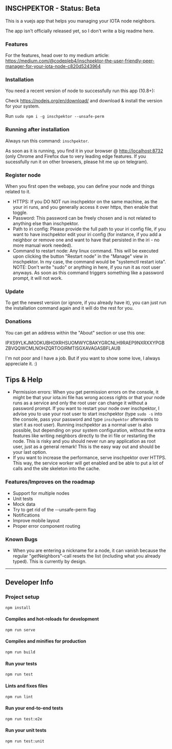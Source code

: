 ## INSCHPEKTOR - Status: Beta

This is a vuejs app that helps you managing your IOTA node neighbors.

The app isn't officially released yet, so I don't write a big readme here.

### Features

For the features, head over to my medium article: https://medium.com/@codepleb4/inschpektor-the-user-friendly-peer-manager-for-your-iota-node-c820d5243964

### Installation

You need a recent version of node to successfully run this app (10.8+):

Check https://nodejs.org/en/download/ and download & install the version for your system.

Run `sudo npm i -g inschpektor --unsafe-perm`

### Running after installation

Always run this command: `inschpektor`.

As soon as it is running, you find it in your browser @ <http://localhost:8732> (only Chrome and Firefox due to very leading edge features. If you sucessfully run it on other browsers, please hit me up on telegram).

### Register node

When you first open the webapp, you can define your node and things related to it.

- HTTPS: If you DO NOT run inschpektor on the same machine, as the your iri runs, and you generally access it over https, then enable that toggle.
- Password: This password can be freely chosen and is not related to anything else than inschpektor.
- Path to iri config: Please provide the full path to your iri config file, if you want to have inschpektor edit your iri config (for instance, if you add a neighbor or remove one and want to have that persisted in the iri - no more manual work needed).
- Command to restart node: Any linux command. This will be executed upon clicking the button "Restart node" in the "Manage" view in inschpektor. In my case, the command would be "systemctl restart iota". NOTE: Don't write "sudo" or anything in here, if you run it as root user anyways. As soon as this command triggers something like a password prompt, it will not work.

### Update

To get the newest version (or ignore, if you already have it), you can just run the installation command again and it will do the rest for you.

### Donations

You can get an address within the "About" section or use this one:

IPXS9YLKJMODKUBHOXRHSUOMWYCBAKYGRCNLH9RAEP9NXRXXYPGBZBVQQWCMLNOHZQRTOGIRMTISGXAVAGASBFLAUB

I'm not poor and I have a job. But if you want to show some love, I always appreciate it. :)

## Tips & Help

- Permission errors: When you get permission errors on the console, it might be that your iota.ini file has wrong access rights or that your node runs as a service and only the root user can change it without a password prompt. If you want to restart your node over inschpektor, I advise you to use your root user to start inschpektor (type `sudo -s` into the console, pass your password and type `inschpektor` afterwards to start it as root user). Running inschpektor as a normal user is also possible, but depending on your system configuration, without the extra features like writing neighbors directly to the iri file or restarting the node. This is risky and you should never run any application as root user, just as a general remark! This is the easy way out and should be your last option.
- If you want to increase the performance, serve inschpektor over HTTPS. This way, the service worker will get enabled and be able to put a lot of calls and the site skeleton into the cache.

### Features/Improves on the roadmap

- Support for multiple nodes
- Unit tests
- Mock data
- Try to get rid of the --unsafe-perm flag
- Notifications
- Improve mobile layout
- Proper error component routing

### Known Bugs

- When you are entering a nickname for a node, it can vanish because the regular "getNeighbors"-call resets the list (including what you already typed). This is currently by design.

-------

## Developer Info

### Project setup
```
npm install
```

#### Compiles and hot-reloads for development
```
npm run serve
```

#### Compiles and minifies for production
```
npm run build
```

#### Run your tests
```
npm run test
```

#### Lints and fixes files
```
npm run lint
```

#### Run your end-to-end tests
```
npm run test:e2e
```

#### Run your unit tests
```
npm run test:unit
```
